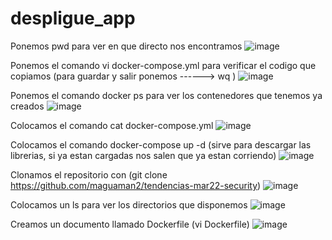 # despligue_app

Ponemos pwd para ver en que directo nos encontramos
![image](https://user-images.githubusercontent.com/91167870/205785048-c65d7cc4-eb16-4daa-9adb-54acc0a387cf.png)

Ponemos el comando vi docker-compose.yml para verificar el codigo que copiamos (para guardar y salir ponemos ------> wq )
![image](https://user-images.githubusercontent.com/91167870/205785329-0a536d43-2441-440b-b1df-5aa3c84b997e.png)


Ponemos el comando docker ps para ver los contenedores que tenemos ya creados
![image](https://user-images.githubusercontent.com/91167870/205784820-c1f2f4b4-a8dd-4509-b5c5-07e08eb0d164.png)

Colocamos el comando cat docker-compose.yml 
![image](https://user-images.githubusercontent.com/91167870/205785469-778b847d-2596-43eb-ba25-3791235a61a9.png)

Colocamos el comando docker-compose up -d (sirve para descargar las librerias, si ya estan cargadas nos salen que ya estan corriendo)
![image](https://user-images.githubusercontent.com/91167870/205785646-13f34e2d-24b4-479a-826f-1ce0da72fb11.png)

Clonamos el repositorio  con  (git clone https://github.com/maguaman2/tendencias-mar22-security) 
![image](https://user-images.githubusercontent.com/91167870/205785889-d9e0f4eb-aea7-455e-916d-5487a269ee70.png)

Colocamos un ls para ver los directorios que disponemos
![image](https://user-images.githubusercontent.com/91167870/205786008-32263b4d-941a-4a71-9a45-c9d1d0ea63d0.png)

Creamos un documento llamado Dockerfile (vi Dockerfile)
![image](https://user-images.githubusercontent.com/91167870/205786259-d0b58b88-413d-4f43-a8a2-065c84facbca.png)


